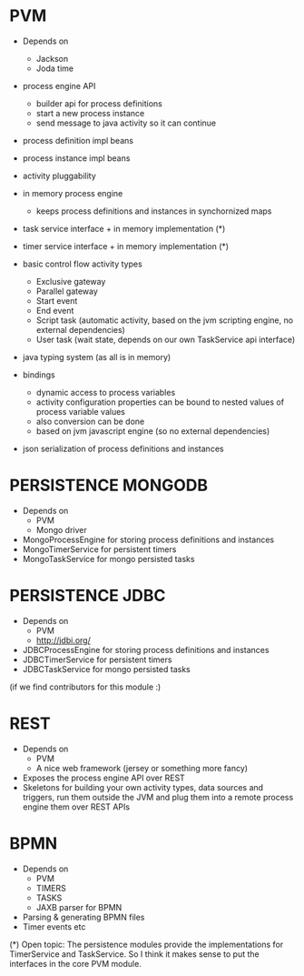 # PVM

* Depends on
  * Jackson
  * Joda time

* process engine API
  * builder api for process definitions
  * start a new process instance
  * send message to java activity so it can continue
* process definition impl beans
* process instance impl beans
* activity pluggability
* in memory process engine
  * keeps process definitions and instances in synchornized maps
* task service interface + in memory implementation (*)
* timer service interface + in memory implementation  (*)
* basic control flow activity types
  * Exclusive gateway
  * Parallel gateway
  * Start event
  * End event
  * Script task (automatic activity, based on the jvm scripting engine, no external dependencies)
  * User task (wait state, depends on our own TaskService api interface) 
* java typing system (as all is in memory)
* bindings
  * dynamic access to process variables 
  * activity configuration properties can be bound to nested values of process variable values
  * also conversion can be done
  * based on jvm javascript engine (so no external dependencies)
* json serialization of process definitions and instances


# PERSISTENCE MONGODB

* Depends on
  * PVM
  * Mongo driver
* MongoProcessEngine for storing process definitions and instances
* MongoTimerService for persistent timers
* MongoTaskService for mongo persisted tasks

# PERSISTENCE JDBC

* Depends on
  * PVM
  * http://jdbi.org/
* JDBCProcessEngine for storing process definitions and instances
* JDBCTimerService for persistent timers
* JDBCTaskService for mongo persisted tasks

(if we find contributors for this module :)

# REST

* Depends on
  * PVM
  * A nice web framework (jersey or something more fancy)
* Exposes the process engine API over REST
* Skeletons for building your own activity types, data sources and triggers, run them 
  outside the JVM and plug them into a remote process engine them over REST APIs 

# BPMN

* Depends on
  * PVM
  * TIMERS
  * TASKS
  * JAXB parser for BPMN
* Parsing & generating BPMN files
* Timer events etc

(*) Open topic: The persistence modules provide the implementations for TimerService and TaskService.  So I think it makes sense to put the interfaces in the core PVM module.
